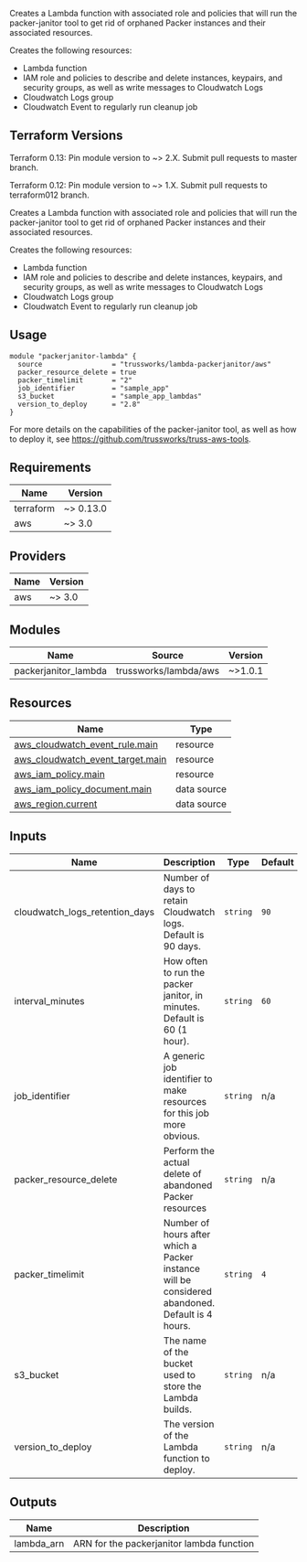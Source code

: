 Creates a Lambda function with associated role and policies that
will run the packer-janitor tool to get rid of orphaned Packer
instances and their associated resources.

Creates the following resources:

* Lambda function
* IAM role and policies to describe and delete instances, keypairs,
  and security groups, as well as write messages to Cloudwatch Logs
* Cloudwatch Logs group
* Cloudwatch Event to regularly run cleanup job

## Terraform Versions

Terraform 0.13: Pin module version to ~> 2.X. Submit pull requests to master branch.

Terraform 0.12: Pin module version to ~> 1.X. Submit pull requests to terraform012 branch.

<!-- BEGINNING OF PRE-COMMIT-TERRAFORM DOCS HOOK -->
Creates a Lambda function with associated role and policies that
will run the packer-janitor tool to get rid of orphaned Packer
instances and their associated resources.

Creates the following resources:

* Lambda function
* IAM role and policies to describe and delete instances, keypairs,
  and security groups, as well as write messages to Cloudwatch Logs
* Cloudwatch Logs group
* Cloudwatch Event to regularly run cleanup job

## Usage

```hcl
module "packerjanitor-lambda" {
  source                 = "trussworks/lambda-packerjanitor/aws"
  packer_resource_delete = true
  packer_timelimit       = "2"
  job_identifier         = "sample_app"
  s3_bucket              = "sample_app_lambdas"
  version_to_deploy      = "2.8"
}
```

For more details on the capabilities of the packer-janitor tool, as
well as how to deploy it, see <https://github.com/trussworks/truss-aws-tools>.

## Requirements

| Name | Version |
|------|---------|
| terraform | ~> 0.13.0 |
| aws | ~> 3.0 |

## Providers

| Name | Version |
|------|---------|
| aws | ~> 3.0 |

## Modules

| Name | Source | Version |
|------|--------|---------|
| packerjanitor\_lambda | trussworks/lambda/aws | ~>1.0.1 |

## Resources

| Name | Type |
|------|------|
| [aws_cloudwatch_event_rule.main](https://registry.terraform.io/providers/hashicorp/aws/latest/docs/resources/cloudwatch_event_rule) | resource |
| [aws_cloudwatch_event_target.main](https://registry.terraform.io/providers/hashicorp/aws/latest/docs/resources/cloudwatch_event_target) | resource |
| [aws_iam_policy.main](https://registry.terraform.io/providers/hashicorp/aws/latest/docs/resources/iam_policy) | resource |
| [aws_iam_policy_document.main](https://registry.terraform.io/providers/hashicorp/aws/latest/docs/data-sources/iam_policy_document) | data source |
| [aws_region.current](https://registry.terraform.io/providers/hashicorp/aws/latest/docs/data-sources/region) | data source |

## Inputs

| Name | Description | Type | Default | Required |
|------|-------------|------|---------|:--------:|
| cloudwatch\_logs\_retention\_days | Number of days to retain Cloudwatch logs. Default is 90 days. | `string` | `90` | no |
| interval\_minutes | How often to run the packer janitor, in minutes. Default is 60 (1 hour). | `string` | `60` | no |
| job\_identifier | A generic job identifier to make resources for this job more obvious. | `string` | n/a | yes |
| packer\_resource\_delete | Perform the actual delete of abandoned Packer resources | `string` | n/a | yes |
| packer\_timelimit | Number of hours after which a Packer instance will be considered abandoned. Default is 4 hours. | `string` | `4` | no |
| s3\_bucket | The name of the bucket used to store the Lambda builds. | `string` | n/a | yes |
| version\_to\_deploy | The version of the Lambda function to deploy. | `string` | n/a | yes |

## Outputs

| Name | Description |
|------|-------------|
| lambda\_arn | ARN for the packerjanitor lambda function |
<!-- END OF PRE-COMMIT-TERRAFORM DOCS HOOK -->
